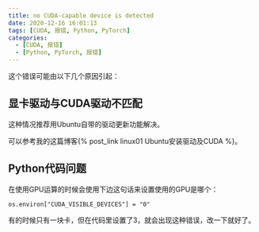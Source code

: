 ```yaml
---
title: no CUDA-capable device is detected
date: 2020-12-16 16:01:13
tags: [CUDA, 报错, Python, PyTorch]
categories: 
  - [CUDA, 报错]
  - [Python, PyTorch, 报错]
---
```


这个错误可能由以下几个原因引起：

<!-- more -->

## 显卡驱动与CUDA驱动不匹配

这种情况推荐用Ubuntu自带的驱动更新功能解决。

可以参考我的这篇博客{% post_link linux01 Ubuntu安装驱动及CUDA %}。

## Python代码问题

在使用GPU运算的时候会使用下边这句话来设置使用的GPU是哪个：

```
os.environ["CUDA_VISIBLE_DEVICES"] = "0"
```

有的时候只有一块卡，但在代码里设置了3，就会出现这种错误，改一下就好了。